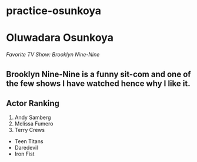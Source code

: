 # practice-osunkoya
# Oluwadara Osunkoya
###### Favorite TV Show: Brooklyn Nine-Nine
Brooklyn Nine-Nine is a **funny** sit-com and one of the few shows I have watched **hence why I like it**.
---
## Actor Ranking
1. Andy Samberg
2. Melissa Fumero
3. Terry Crews

* Teen Titans
* Daredevil
* Iron Fist